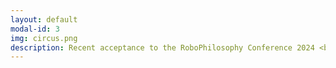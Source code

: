 ```yaml
---
layout: default
modal-id: 3
img: circus.png
description: Recent acceptance to the RoboPhilosophy Conference 2024 <br>in Copenhagen, Denmark <br><em><strong>PanOp Industries</strong></em> Art Piece Submission -<iframe width="560" height="315" src="https://www.youtube.com/embed/i4NaOy46XXo?si=7up9KGU0HasCbS2r" title="YouTube video player" frameborder="0" allow="accelerometer; autoplay; clipboard-write; encrypted-media; gyroscope; picture-in-picture; web-share" referrerpolicy="strict-origin-when-cross-origin" allowfullscreen></iframe><br>2024 RPI Student Film Festival Winner - Best Screenplay, Best Acting<br><br>Intro to Game Programming Final Project<br><em><strong>Four Games Lobby</strong></em><br><a href="https://bowerj6.itch.io/four-games-lobby">Intro to Game Programming - Four Games Lobby by Salty-Geralty</a></iframe><br><em>(Best played on Chrome desktop)</em><br>Topics in Games Research - Eco Resilience -<em>Dying Light 2<em> Machinima Project<br>'(Y)our Future'<br><iframe src="https://rpiexchange-my.sharepoint.com/personal/bowerj6_rpi_edu/_layouts/15/embed.aspx?UniqueId=f5b8af4b-cd6a-4899-8985-8137c9b02c0d&embed=%7B%22ust%22%3Atrue%2C%22hv%22%3A%22CopyEmbedCode%22%7D&referrer=StreamWebApp&referrerScenario=EmbedDialog.Create" width="640" height="360" frameborder="0" scrolling="no" allowfullscreen title="Your Future DL2 Machinima (ACTUAL FINAL).mp4"></iframe>
---
```

